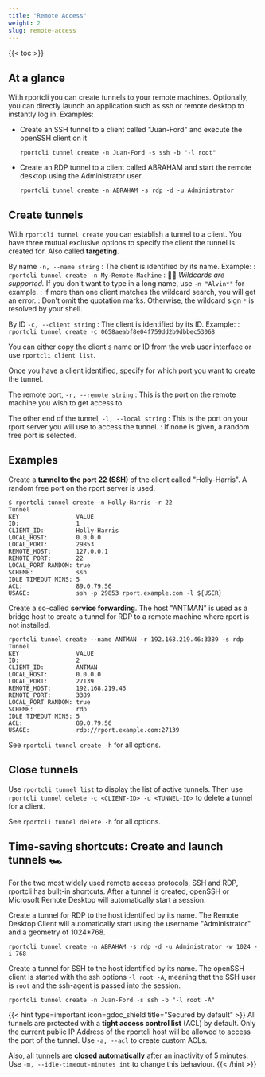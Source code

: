 ```yaml
---
title: "Remote Access"
weight: 2
slug: remote-access
---
```

{{< toc >}}

## At a glance

With rportcli you can create tunnels to your remote machines. Optionally, you can directly launch an application
such as ssh or remote desktop to instantly log in. Examples:

* Create an SSH tunnel to a client called "Juan-Ford" and execute the openSSH client on it

    ```shell
    rportcli tunnel create -n Juan-Ford -s ssh -b "-l root"
    ```

* Create an RDP tunnel to a client called ABRAHAM and start the remote desktop using the Administrator user.

    ```shell
    rportcli tunnel create -n ABRAHAM -s rdp -d -u Administrator
    ```

## Create tunnels

With `rportcli tunnel create` you can establish a tunnel to a client.
You have three mutual exclusive options to specify the client the tunnel is created for. Also called **targeting**.

By name `-n, --name string`
: The client is identified by its name. Example:
: `rportcli tunnel create -n My-Remote-Machine`
: 🧙‍♂️ *Wildcards are supported.* If you don't want to type in a long name, use `-n "Alvin*"` for example.
: If more than one client matches the wildcard search, you will get an error.
: Don't omit the quotation marks. Otherwise, the wildcard sign `*` is resolved by your shell.  

By ID `-c, --client string`
: The client is identified by its ID. Example:
: `rportcli tunnel create -c 0658aeabf8e04f759dd2b9dbbec53068`

You can either copy the client's name or ID from the web user interface or use `rportcli client list`.

Once you have a client identified, specify for which port you want to create the tunnel.

The remote port, `-r, --remote string`
: This is the port on the remote machine you wish to get access to.

The other end of the tunnel, `-l, --local string`
: This is the port on your rport server you will use to access the tunnel.
: If none is given, a random free port is selected.

## Examples

Create a **tunnel to the port 22 (SSH)** of the client called "Holly-Harris".
A random free port on the rport server is used.

```shell
$ rportcli tunnel create -n Holly-Harris -r 22
Tunnel
KEY                VALUE                                  
ID:                1                                      
CLIENT_ID:         Holly-Harris                           
LOCAL_HOST:        0.0.0.0                                
LOCAL_PORT:        29853                                  
REMOTE_HOST:       127.0.0.1                              
REMOTE_PORT:       22                                     
LOCAL_PORT RANDOM: true                                   
SCHEME:            ssh                                    
IDLE TIMEOUT MINS: 5                                      
ACL:               89.0.79.56                             
USAGE:             ssh -p 29853 rport.example.com -l ${USER}
```

Create a so-called **service forwarding**. The host "ANTMAN" is used as a bridge host to create a tunnel for RDP to a
remote machine where rport is not installed.

```shell
rportcli tunnel create --name ANTMAN -r 192.168.219.46:3389 -s rdp
Tunnel
KEY                VALUE                                  
ID:                2                                      
CLIENT_ID:         ANTMAN                                 
LOCAL_HOST:        0.0.0.0                                
LOCAL_PORT:        27139                                  
REMOTE_HOST:       192.168.219.46                         
REMOTE_PORT:       3389                                   
LOCAL_PORT RANDOM: true                                   
SCHEME:            rdp                                    
IDLE TIMEOUT MINS: 5                                      
ACL:               89.0.79.56                             
USAGE:             rdp://rport.example.com:27139 
```

See `rportcli tunnel create -h` for all options.

## Close tunnels

Use `rportcli tunnel list` to display the list of active tunnels.
Then use `rportcli tunnel delete -c <CLIENT-ID> -u <TUNNEL-ID>` to delete a tunnel for a client.

See `rportcli tunnel delete -h` for all options.

## Time-saving shortcuts: Create and launch tunnels 🏎

For the two most widely used remote access protocols, SSH and RDP, rportcli has built-in shortcuts.
After a tunnel is created, openSSH or Microsoft Remote Desktop will automatically start a session.

Create a tunnel for RDP to the host identified by its name. The Remote Desktop Client will automatically start
using the username "Administrator" and a geometry of 1024*768.

```shell
rportcli tunnel create -n ABRAHAM -s rdp -d -u Administrator -w 1024 -i 768
```

Create a tunnel for SSH to the host identified by its name. The openSSH client is started with the ssh
options `-l root -A`, meaning that the SSH user is `root` and the ssh-agent is passed into the session.

```shell
rportcli tunnel create -n Juan-Ford -s ssh -b "-l root -A"
```

{{< hint type=important icon=gdoc_shield title="Secured by default" >}}
All tunnels are protected with a **tight access control list** (ACL) by default. Only the current public IP Address of
the rportcli host will be allowed to access the port of the tunnel. Use `-a, --acl` to create custom ACLs.

Also, all tunnels are **closed automatically** after an inactivity of 5 minutes. Use `-m, --idle-timeout-minutes int`
to change this behaviour.
{{< /hint >}}
